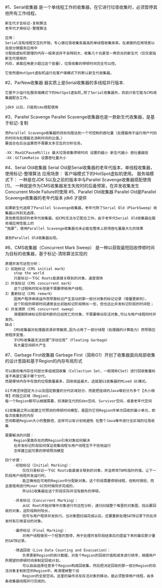 #1、Serial收集器
    是一个单线程工作的收集器，在它进行垃圾收集时，必须暂停其他所有工作线程，
    
    新生代才去标记-复制算法
    老年代才用标记-整理算法
    
    应用：
    Serial没有线程交互的开销，专心做垃圾收集有最高的单线程收集效率。在桌面的应用场景以及部分微服务应用中
    分配给虚拟机管理的内存一般来说并不会特别大，收集几十兆甚至一两百兆的新生代（仅仅是指新生代使用的
    内存，桌面应用甚少超过这个容量），垃圾收集的停顿时间完全可以控。
    
    它依然是HotSpot虚拟机运行在客户端模式下的默认新生代收集器。
    
#2、ParNew收集器
    器实质上是Serial收集器的多线程并行版本.
    
    它是不少运行在服务端模式下的HotSpot虚拟机,除了Serial收集器外，目前只有它能与CMS收集器配合工作。
    
    jdk9 以后，只能和cms搭配使用
#3、Parallel Scavenge
    Parallel Scavenge收集器也是一款新生代收集器，是基于标记-复制
    
    而Parallel Scavenge收集器的目标则是达到一个可控制的吞吐量（处理器用于运行用户代码的时间与处理器总消耗时间的比值，）
    要适合在后台运算而不需要太多交互的分析任务。
    
    -XX：MaxGCPauseMillis 最大垃圾收集停顿时间 设置的越小 新生代越小 吞吐量越低
    -XX：GCTimeRatio 设置吞吐量大小
#4、Serial Old收集器
    Serial Old是Serial收集器的老年代版本，单线程收集器，使用标记-整理算法
    应用场景：
        客户端模式下的HotSpot虚拟机使用。
        服务端模式下：
            一种是在JDK 5以及之前的版本中与Parallel Scavenge收集器搭配使用[1]，
            一种就是作为CMS收集器发生失败时的后备预案，在并发收集发生Concurrent Mode Failure时使用
#5、Parallel Old收集器
    Parallel Old是Parallel Scavenge收集器的老年代版本
    jdk6 才提供
    
    如果新生代选择了Parallel Scavenge收集器，老年代除了Serial Old（PSarkSweep）收集器以外别无选择，
    其他表现良好的老年代收集器，如CMS无法与它配合工作。由于老年代Serial Old收集器在服务端应用性能上的
    “拖累”，使用Parallel Scavenge收集器也未必能在整体上获得吞吐量最大化的效果
    
    直到Parallel Old收集器出现。
#6、CMS收集器（Concurrent Mark Sweep）
    是一种以获取最短回收停顿时间为目标的收集器，基于标记-清除算法实现的
    
    原理并发可达性分析：
    1）初始标记（CMS initial mark） 
        stop the world 
        只是标记一下GC Roots能直接关联到的对象，速度很快
    2）并发标记（CMS concurrent mark）
        这个过程耗时较长但是不需要停顿用户线程， 
    3）重新标记（CMS remark） 
        因用户程序继续运作而导致标记产生变动的那一部分对象的标记记录（增量更新的），
        这个阶段的停顿时间通常会比初始标记阶段稍长一些，但也远比并发标记阶段的时间短；
    4）并发清除（CMS concurrent sweep）
        清理删除掉标记阶段判断的已经死亡的对象，不需要移动存活对象,可以与用户线程同时并发的。
    缺点：
        CMS收集器对处理器资源非常敏感,因为占用了一部分线程（处理器的计算能力）而导致应用程序变慢，
        于CMS收集器无法处理“浮动垃圾”（Floating Garbage）
        有大量空间碎片产生      

#7、Garbage First收集器
    Garbage First（简称G1）开创了收集器面向局部收集的设计思路和基于Region的内存布局形式
    
    可以面向堆内存任何部分来组成回收集（Collection Set，一般简称CSet）进行回收衡量标准不再是它属于哪个分代，
    而是哪块内存中存放的垃圾数量最多，回收收益最大，这就是G1收集器的Mixed GC模式。
    
    G1不再坚持固定大小以及固定数量的分代区域划分，而是把连续的Java堆划分为多个【大小相等】的独立区域（Region），
    每一个Region都可以根据需要，扮演新生代的Eden空间、Survivor空间，或者老年代空间

    G1收集器之所以能建立可预测的停顿时间模型，是因为它将Region作单次回收的最小单元，即每次收集到的内存
    空间都是Region大小的整数倍，这样可以有计划地避免 在整个Java堆中进行全区域的垃圾收集
    
    需要解决的问题：
        Region里面存在的跨Region引用对象如何解决
        在并发标记阶段如何保证收集线程与用户线程互不干扰地运行
        怎样建立起可靠的停顿预测模型
        
    四个步骤：
        ·初始标记（Initial Marking）：
            仅仅只是标记一下GC Roots能直接关联到的对象，并且修改TAMS指针的值，让下一阶段用户线程并发运行时，
            能正确地在可用的Region中分配新对象。这个阶段需要停顿线程，但耗时很短，而且是借用进行Minor GC的时候同步完成的，
            所以G1收集器在这个阶段实际并没有额外的停顿。
          
        ·并发标记（Concurrent Marking）：
            从GC Root开始对堆中对象进行可达性分析，递归扫描整个堆里的对象图，找出要回收的对象，这阶段耗时较长，
            但可与用户程序并发执行。当对象图扫描完成以后，还要重新处理SATB记录下的在并发时有引用变动的对象。
        
        ·最终标记（Final Marking）：
            对用户线程做另一个短暂的暂停，用于处理并发阶段结束后仍遗留下来的最后那少量的SATB记录。
        
        ·筛选回收（Live Data Counting and Evacuation）：
            负责更新Region的统计数据，对各个Region的回收价值和成本进行排序，根据用户所期望的停顿时间来制定回收计划，
            可以自由选择任意多个Region构成回收集，然后把决定回收的那一部分Region的存活对象复制到空的Region中，再清理掉整个旧
            Region的全部空间。这里的操作涉及存活对象的移动，是必须暂停用户线程，由多条收集器线程并行完成的。
       
